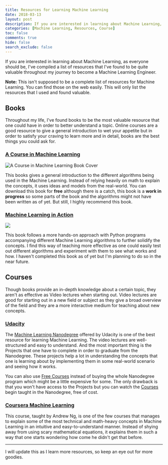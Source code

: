 ```yaml
---
title: Resources for Learning Machine Learning
date: 2018-03-13
layout: post
description: If you are interested in learning about Machine Learning, as everyone should be, I've compiled a list of resources that I've found to be quite valuable throughout my journey to become a Machine Learning Engineer.
categories: [Machine Learning, Resources, Course]
toc: false
comments: true
hide: false
search_exclude: false
---
```


If you are interested in learning about Machine Learning, as everyone should be, I've compiled a list of resources that I've found to be quite valuable throughout my journey to become a Machine Learning Engineer.

**Note:** This isn't supposed to be a complete list of resources for Machine Learning. You can find those on the web easily. This will only list the resources that I used and found valuable.

## Books

Throughout my life, I've found books to be the most valuable resource that one could have in order to better understand a topic. Online courses are a good resource to give a general introduction to wet your appetite but in order to satisfy your craving to learn more and in detail, books are the best things you could ask for.

### [A Course in Machine Learning](http://ciml.info/)

![](https://res-2.cloudinary.com/aadimator/image/upload/q_auto/v1/blog/a-course-in-ml.png "A Course in Machine Learning Book Cover")

This books gives a general introduction to the different algorithms being used in the Machine Learning. Instead of relying heavily on math to explain the concepts, it uses ideas and models from the real-world. You can download this book for **free** although there is a catch, this book is a **work in progress** so some parts of the book and the algorithms might not have been written as of yet. But still, I highly recommend this book.

### [Machine Learning in Action](https://www.amazon.com/Machine-Learning-Action-Peter-Harrington/dp/1617290181)

![](https://images.manning.com/720/960/resize/book/c/4d7bb26-5e33-4b6a-b71b-2fa35958c0d9/pharrington.png)

This book follows a more hands-on approach with Python programs accompanying different Machine Learning algorithms to further solidify the concepts. I find this way of teaching more effective as one could easily test out different algorithms and experiment with them to see what works and how. I haven't completed this book as of yet but I'm planning to do so in the near future.

## Courses

Though books provide an in-depth knowledge about a certain topic, they aren't as effective as Video lectures when starting out. Video lectures are good for starting out in a new field or subject as they give a broad overview of the field and they are a more interactive medium for teaching about new concepts.

### [Udacity](https://www.udacity.com/)

The [Machine Learning Nanodegree](https://www.udacity.com/course/machine-learning-engineer-nanodegree--nd009t) offered by Udacity is one of the best resource for learning Machine Learning. The video lectures are well-structured and easy to understand. And the most important thing is the Projects that one have to complete in order to graduate from the Nanodegree. These projects help a lot in understanding the concepts that one is learning about by implementing them in some real-world scenario and seeing how it works.

You can also use [Free Courses](https://www.udacity.com/courses/machine-learning) instead of buying the whole Nanodegree program which might be a little expensive for some. The only drawback is that you won't have access to the Projects but you can watch the [Courses](https://www.udacity.com/courses/machine-learning) begin taught in the Nanodegree, free of cost.

### [Coursera Machine Learning](https://www.coursera.org/learn/machine-learning)

This course, taught by Andrew Ng, is one of the few courses that manages to explain some of the most technical and math-heavy concepts in Machine Learning in an intuitive and easy-to-understand manner. Instead of shying away from using scary mathematical equations, it explains them in such a way that one starts wondering how come he didn't get that before.

---

I will update this as I learn more resources, so keep an eye out for more goodies.
